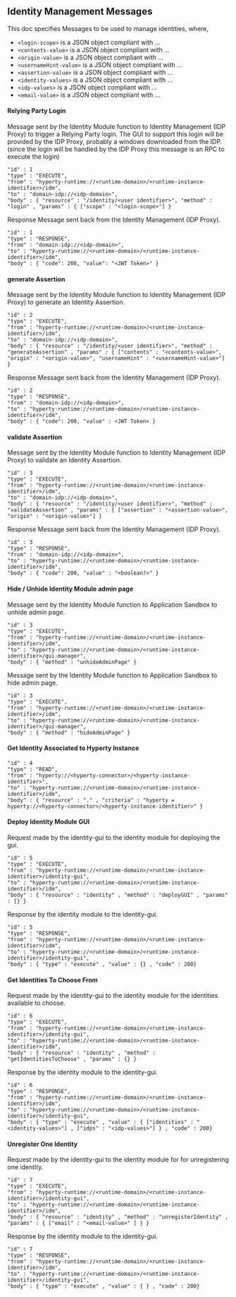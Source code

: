 Identity Management Messages
----------------------------

This doc specifies Messages to be used to manage identities, where,


-	`<login-scope>` is a JSON object compliant with ...
-	`<contents-value>` is a JSON object compliant with ...
-	`<origin-value>` is a JSON object compliant with ...
-	`<usernameHint-value>` is a JSON object compliant with ...
-	`<assertion-value>` is a JSON object compliant with ...
- `<identity-values>` is a JSON object compliant with ...
- `<idp-values>` is a JSON object compliant with ...
- `<email-value>` is a JSON object compliant with ...

#### Relying Party Login

Message sent by the Identity Module function to Identity Management (IDP Proxy) to trigger a Relying Party login. The GUI to support this login will be provided by the IDP Proxy, probably a windows downloaded from the IDP.
(since the login will be handled by the IDP Proxy this message is an RPC to execute the login)

```
"id" : 1
"type" : "EXECUTE",
"from" : "hyperty-runtime://<runtime-domain>/<runtime-instance-identifier>/idm",
"to" : "domain-idp://<idp-domain>",
"body" : { "resource" : "/identity/<user identifier>", "method" : "login" , "params" : { ["scope" : "<login-scope>"] }
```

Response Message sent back from the Identity Management (IDP Proxy).

```
"id" : 1
"type" : "RESPONSE",
"from" : "domain-idp://<idp-domain>",
"to" : "hyperty-runtime://<runtime-domain>/<runtime-instance-identifier>/idm",
"body" : { "code": 200, "value": "<JWT Token>" }
```


#### generate Assertion

Message sent by the Identity Module function to Identity Management (IDP Proxy) to generate an Identity Assertion.

```
"id" : 2
"type" : "EXECUTE",
"from" : "hyperty-runtime://<runtime-domain>/<runtime-instance-identifier>/idm",
"to" : "domain-idp://<idp-domain>",
"body" : { "resource" : "/identity/<user identifier>", "method" : "generateAssertion" , "params" : { ["contents" : "<contents-value>", "origin" : "<origin-value>", "usernameHint" : "<usernameHint-value>"] }
```

Response Message sent back from the Identity Management (IDP Proxy).

```
"id" : 2
"type" : "RESPONSE",
"from" : "domain-idp://<idp-domain>",
"to" : "hyperty-runtime://<runtime-domain>/<runtime-instance-identifier>/idm",
"body" : { "code": 200, "value" : <JWT Token> }
```

#### validate Assertion

Message sent by the Identity Module function to Identity Management (IDP Proxy) to validate an Identity Assertion.

```
"id" : 3
"type" : "EXECUTE",
"from" : "hyperty-runtime://<runtime-domain>/<runtime-instance-identifier>/idm",
"to" : "domain-idp://<idp-domain>",
"body" : { "resource" : "/identity/<user identifier>", "method" : "validateAssertion" , "params" : { ["assertion" : "<assertion-value>", "origin" : "<origin-value>"] }
```

Response Message sent back from the Identity Management (IDP Proxy).

```
"id" : 3
"type" : "RESPONSE",
"from" : "domain-idp://<idp-domain>",
"to" : "hyperty-runtime://<runtime-domain>/<runtime-instance-identifier>/idm",
"body" : { "code": 200, "value" : "<boolean?>" }
```

#### Hide / Unhide Identity Module admin page

Message sent by the Identity Module function to Application Sandbox to unhide admin page.

```
"id" : 3
"type" : "EXECUTE",
"from" : "hyperty-runtime://<runtime-domain>/<runtime-instance-identifier>/idm",
"to" : "hyperty-runtime://<runtime-domain>/<runtime-instance-identifier>/gui-manager",
"body" : { "method" : "unhideAdminPage" }
```

Message sent by the Identity Module function to Application Sandbox to hide admin page.

```
"id" : 3
"type" : "EXECUTE",
"from" : "hyperty-runtime://<runtime-domain>/<runtime-instance-identifier>/idm",
"to" : "hyperty-runtime://<runtime-domain>/<runtime-instance-identifier>/gui-manager",
"body" : { "method" : "hideAdminPage" }
```

#### Get Identity Associated to Hyperty Instance

```
"id" : 4
"type" : "READ",
"from" : "hyperty://<hyperty-connector>/<hyperty-instance-identifier>",
"to" : "hyperty-runtime://<runtime-domain>/<runtime-instance-identifier>/idm",
"body" : { "resource" : "." , "criteria" : "hyperty = hyperty://<hyperty-connector>/<hyperty-instance-identifier>" }
```

#### Deploy Identity Module GUI

Request made by the identity-gui to the identity module for deploying the gui.

```
"id" : 5
"type" : "EXECUTE",
"from" : "hyperty-runtime://<runtime-domain>/<runtime-instance-identifier>/identity-gui",
"to" : "hyperty-runtime://<runtime-domain>/<runtime-instance-identifier>/idm",
"body" : { "resource" : "identity" , "method" : "deployGUI" , "params" : {} }
```

Response by the identity module to the identity-gui.

```
"id" : 5
"type" : "RESPONSE",
"from" : "hyperty-runtime://<runtime-domain>/<runtime-instance-identifier>/idm",
"to" : "hyperty-runtime://<runtime-domain>/<runtime-instance-identifier>/identity-gui",
"body" : { "type" : "execute" , "value" : {} , "code" : 200}
```

#### Get Identities To Choose From

Request made by the identity-gui to the identity module for the identities available to choose.

```
"id" : 6
"type" : "EXECUTE",
"from" : "hyperty-runtime://<runtime-domain>/<runtime-instance-identifier>/identity-gui",
"to" : "hyperty-runtime://<runtime-domain>/<runtime-instance-identifier>/idm",
"body" : { "resource" : "identity" , "method" : "getIdentitiesToChoose" , "params" : {} }
```

Response by the identity module to the identity-gui.

```
"id" : 6
"type" : "RESPONSE",
"from" : "hyperty-runtime://<runtime-domain>/<runtime-instance-identifier>/idm",
"to" : "hyperty-runtime://<runtime-domain>/<runtime-instance-identifier>/identity-gui",
"body" : { "type" : "execute" , "value" : { ["identities" : "<identity-values>"] , ["idps" : "<idp-values>"] } , "code" : 200}
```

#### Unregister One Identity

Request made by the identity-gui to the identity module for for unregistering one identity.

```
"id" : 7
"type" : "EXECUTE",
"from" : "hyperty-runtime://<runtime-domain>/<runtime-instance-identifier>/identity-gui",
"to" : "hyperty-runtime://<runtime-domain>/<runtime-instance-identifier>/idm",
"body" : { "resource" : "identity" , "method" : "unregisterIdentity" , "params" : { ["email" : "<email-value>" ] } }
```

Response by the identity module to the identity-gui.

```
"id" : 7
"type" : "RESPONSE",
"from" : "hyperty-runtime://<runtime-domain>/<runtime-instance-identifier>/idm",
"to" : "hyperty-runtime://<runtime-domain>/<runtime-instance-identifier>/identity-gui",
"body" : { "type" : "execute" , "value" : { } , "code" : 200}
```

